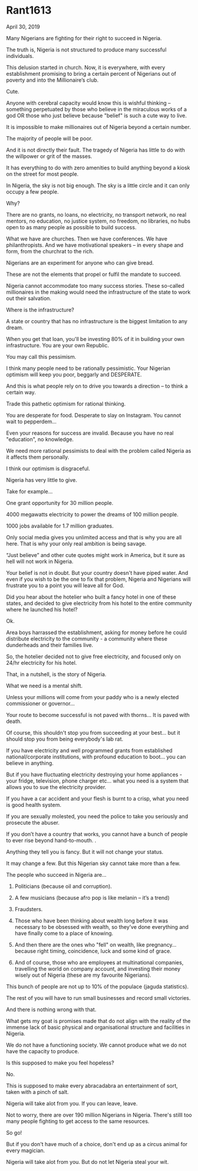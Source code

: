 # Rant1613



April 30, 2019

Many Nigerians are fighting for their right to succeed in Nigeria.

The truth is, Nigeria is not structured to produce many successful individuals.

This delusion started in church. Now, it is everywhere, with every establishment promising to bring a certain percent of Nigerians out of poverty and into the Millionaire’s club.

Cute.

Anyone with cerebral capacity would know this is wishful thinking – something perpetuated by those who believe in the miraculous works of a god OR those who just believe because "belief" is such a cute way to live.

It is impossible to make millionaires out of Nigeria beyond a certain number.

The majority of people will be poor.

And it is not directly their fault. The tragedy of Nigeria has little to do with the willpower or grit of the masses.

It has everything to do with zero amenities to build anything beyond a kiosk on the street for most people.

In Nigeria, the sky is not big enough. The sky is a little circle and it can only occupy a few people.

Why?

There are no grants, no loans, no electricity, no transport network, no real mentors, no education, no justice system, no freedom, no libraries, no hubs open to as many people as possible to build success.

What we have are churches. Then we have conferences. We have philanthropists. And we have motivational speakers – in every shape and form, from the churchrat to the rich.

Nigerians are an experiment for anyone who can give bread.

These are not the elements that propel or fulfil the mandate to succeed.

Nigeria cannot accommodate too many success stories. These so-called millionaires in the making would need the infrastructure of the state to work out their salvation.

Where is the infrastructure?

A state or country that has no infrastructure is the biggest limitation to any dream.

When you get that loan, you'll be investing 80% of it in building your own infrastructure. You are your own Republic.

You may call this pessimism.

I think many people need to be rationally pessimistic. Your Nigerian optimism will keep you poor, beggarly and DESPERATE. 

And this is what people rely on to drive you towards a direction – to think a certain way.

Trade this pathetic optimism for rational thinking.

You are desperate for food. Desperate to slay on Instagram. You cannot wait to pepperdem…

Even your reasons for success are invalid. Because you have no real "education", no knowledge.

We need more rational pessimists to deal with the problem called Nigeria as it affects them personally.

I think our optimism is disgraceful.

Nigeria has very little to give.

Take for example…

One grant opportunity for 30 million people.

4000 megawatts electricity to power the dreams of 100 million people.

1000 jobs available for 1.7 million graduates.

Only social media gives you unlimited access and that is why you are all here. That is why your only real ambition is being savage.

“Just believe” and other cute quotes might work in America, but it sure as hell will not work in Nigeria.

Your belief is not in doubt. But your country doesn't have piped water. And even if you wish to be the one to fix that problem, Nigeria and Nigerians will frustrate you to a point you will leave all for God.

Did you hear about the hotelier who built a fancy hotel in one of these states, and decided to give electricity from his hotel to the entire community where he launched his hotel?

Ok.

Area boys harrassed the establishment, asking for money before he could distribute electricity to the community - a community where these dunderheads and their families live.

So, the hotelier decided not to give free electricity, and focused only on 24/hr electricity for his hotel.

That, in a nutshell, is the story of Nigeria.

What we need is a mental shift.

Unless your millions will come from your paddy who is a newly elected commissioner or governor... 

Your route to become successful is not paved with thorns... It is paved with death.

Of course, this shouldn't stop you from succeeding at your best... but it should stop you from being everybody's lab rat.

If you have electricity and well programmed grants from established national/corporate institutions, with profound education to boot… you can believe in anything.

But if you have fluctuating electricity destroying your home appliances - your fridge, television, phone charger etc… what you need is a system that allows you to sue the electricity provider.

If you have a car accident and your flesh is burnt to a crisp, what you need is good health system.

If you are sexually molested, you need the police to take you seriously and prosecute the abuser.

If you don’t have a country that works, you cannot have a bunch of people to ever rise beyond hand-to-mouth.
.

Anything they tell you is fancy. But it will not change your status.

It may change a few. But this Nigerian sky cannot take more than a few.

The people who succeed in Nigeria are…

1. Politicians (because oil and corruption).

2. A few musicians (because afro pop is like melanin – it’s a trend)

3. Fraudsters.

4. Those who have been thinking about wealth long before it was necessary to be obsessed with wealth, so they’ve done everything and have finally come to a place of knowing. 

5. And then there are the ones who "fell" on wealth, like pregnancy… because right timing, coincidence, luck and some kind of grace.

6. And of course, those who are employees at multinational companies, travelling the world on company account, and investing their money wisely out of Nigeria (these are my favourite Nigerians).

This bunch of people are not up to 10% of the populace (jaguda statistics).

The rest of you will have to run small businesses and record small victories.

And there is nothing wrong with that.

What gets my goat is promises made that do not align with the reality of the immense lack of basic physical and organisational structure and facilities in Nigeria.

We do not have a functioning society. We cannot produce what we do not have the capacity to produce.

Is this supposed to make you feel hopeless?

No.

This is supposed to make every abracadabra an entertainment of sort, taken with a pinch of salt.

Nigeria will take alot from you. If you can leave, leave. 

Not to worry, there are over 190 million Nigerians in Nigeria. There's stilll too many people fighting to get access to the same resources.

So go!

But if you don't have much of a choice, don't end up as a circus animal for every magician.

Nigeria will take alot from you. But do not let Nigeria steal your wit.
